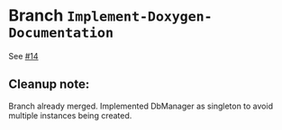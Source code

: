# Branch `Implement-Doxygen-Documentation`
See [#14](https://github.com/Enidable/AkademeMateQt/issues/14)
## Cleanup note: 
Branch already merged.
Implemented DbManager as singleton to avoid multiple instances being created.
